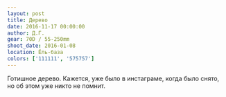 ```yaml
---
layout: post
title: Дерево
date: 2016-11-17 00:00:00
author: Д.Г.
gear: 70D / 55-250mm
shoot_date: 2016-01-08
location: Ёль-база
colors: ['111111', '575757']
---
```


Готишное дерево. Кажется, уже было в инстаграме, когда было снято, но об этом уже никто не помнит.
